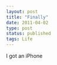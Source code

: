 ```yaml
---
layout: post
title: "Finally"
date: 2011-04-02
type: post
status: published
tags: Life
---
```



I got an iPhone
